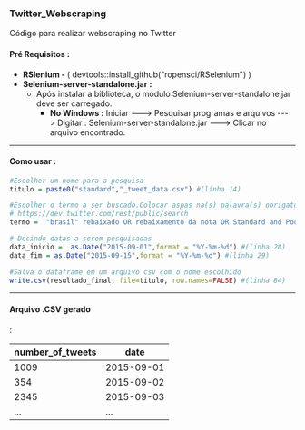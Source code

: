 <h3> Twitter_Webscraping </h3>
Código para realizar webscraping no Twitter

<h4>Pré Requisitos : </h4>

<ul> 
  <li> <b> RSlenium - </b>( devtools::install_github("ropensci/RSelenium") ) </li>
  
  <li> <b> Selenium-server-standalone.jar : </b> 
      <ul> 
        <li> Após instalar a biblioteca, o módulo Selenium-server-standalone.jar deve ser carregado. 
          <ul>
          <li> <b>No Windows :</b> Iniciar ---> Pesquisar programas e arquivos ---> Digitar : Selenium-server-standalone.jar ---> Clicar no arquivo encontrado.</li>
          </ul>
        </li>
      </ul>
</ul> 

<hr>

<h4> Como usar : </h4>

```R
#Escolher um nome para a pesquisa 
titulo = paste0("standard","_tweet_data.csv") #(linha 14)

#Escolher o termo a ser buscado.Colocar aspas na(s) palavra(s) obrigatórias 
# https://dev.twitter.com/rest/public/search
termo = '"brasil" rebaixado OR rebaixamento da nota OR Standard and Poors' #(linha 22)

# Decindo datas a serem pesquisadas
data_inicio =  as.Date("2015-09-01",format = "%Y-%m-%d") #(linha 28)
data_fim = as.Date("2015-09-15",format = "%Y-%m-%d") #(linha 29)

#Salva o dataframe em um arquivo csv com o nome escolhido
write.csv(resultado_final, file=titulo, row.names=FALSE) #(linha 84)
```
<hr>

<h4>Arquivo .CSV gerado</h4> :

number_of_tweets  | date
------------- | -------------
1009  | 2015-09-01
354  | 2015-09-02
2345  | 2015-09-03
...  | ...
